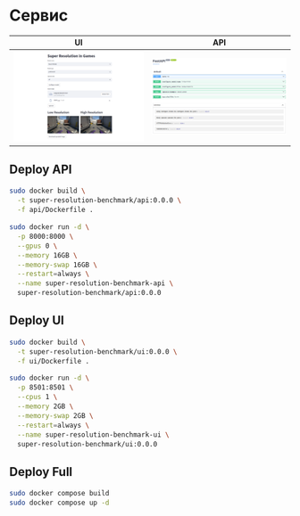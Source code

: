 # Сервис

|UI                         | API                       |
|:-------------------------:|:-------------------------:|
|![UI](/images/ui.png)      |  ![API](/images/api.png)  |

## Deploy API
```bash
sudo docker build \
  -t super-resolution-benchmark/api:0.0.0 \
  -f api/Dockerfile .
```
```bash
sudo docker run -d \
  -p 8000:8000 \
  --gpus 0 \
  --memory 16GB \
  --memory-swap 16GB \
  --restart=always \
  --name super-resolution-benchmark-api \
  super-resolution-benchmark/api:0.0.0
```

## Deploy UI
```bash
sudo docker build \
  -t super-resolution-benchmark/ui:0.0.0 \
  -f ui/Dockerfile .
```
```bash
sudo docker run -d \
  -p 8501:8501 \
  --cpus 1 \
  --memory 2GB \
  --memory-swap 2GB \
  --restart=always \
  --name super-resolution-benchmark-ui \
  super-resolution-benchmark/ui:0.0.0
```

## Deploy Full
```bash
sudo docker compose build
sudo docker compose up -d
```
